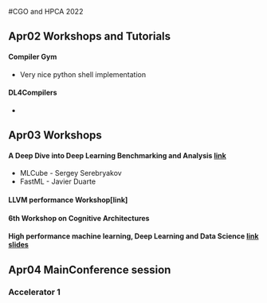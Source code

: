 
#CGO and HPCA 2022


## Apr02 Workshops and Tutorials

#### Compiler Gym
+ Very nice python shell implementation

#### DL4Compilers
+


## Apr03 Workshops

####  A Deep Dive into Deep Learning Benchmarking and Analysis [link](https://sites.google.com/g.harvard.edu/mlperf-bench-hpca22/home)
+ MLCube - Sergey Serebryakov
+ FastML - Javier Duarte


#### LLVM performance Workshop[link]



#### 6th Workshop on Cognitive Architectures


#### High performance machine learning, Deep Learning and Data Science [link](https://web.cse.ohio-state.edu/~panda.2/ppopp22_dl_tut.html) [slides](https://web.cse.ohio-state.edu/~panda.2/ppopp22-hpml.pdf)


## Apr04 MainConference session

### Accelerator 1

